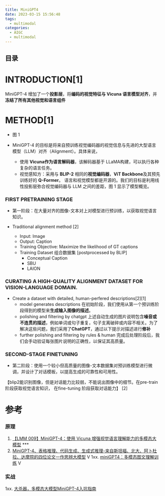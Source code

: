 ```yaml
---
title: MiniGPT4
date: 2023-03-15 15:56:48
tags:
  - multimodal
categories:
  - AIGC  
  - multimodal
---
```


<p></p>
<!-- more -->

## 目录
<!-- toc -->

#  INTRODUCTION[1]
MiniGPT-4 增加了一个**投影层**，将**编码的视觉特征与 Vicuna 语言模型对齐**，并**冻结了所有其他视觉和语言组件**

# METHOD[1]
+ 图 1

+ MiniGPT-4 的目标是将来自预训练视觉编码器的视觉信息与先进的大型语言模型（LLM）对齐（Alignment）。具体来说，
    - 使用 **Vicuna作为语言解码器**，该解码器基于 LLaMA构建，可以执行各种复杂的语言任务。
    - 视觉感知方：采用与 **BLIP-2** 相同的**视觉编码器**，**ViT Backbone**及其预先训练好的 **Q-Former**。
  语言和视觉模型都是开源的。我们的目标是利用线性投影层弥合视觉编码器与 LLM 之间的差距，图 1 显示了模型概览。

###  FIRST **PRETRAINING** STAGE
+ 第一阶段：在大量对齐的图像-文本对上对模型进行预训练，以获取视觉语言知识。

+ Traditional alignment method [2]
  - Input: Image
  - Output: Caption
  - Training Objective: Maximize the likelihood of GT captions
  - Training Dataset 组合数据集 [postprocessed by BLIP] 
  	- Conceptual Caption
  	- SBU 
  	- LAION   

### CURATING A **HIGH-QUALITY ALIGNMENT DATASET** FOR VISION-LANGUAGE DOMAIN.
+ Create a dataset with detailed, human-perfered descriptions[2][1]
  + model  generates descriptions
    在初始阶段，我们使用从第一个预训练阶段得到的模型来**生成输入图像的描述**。      
  + polishing and filtering by chatgpt
    上述自动生成的图片说明包含**噪音或不连贯的描述**，例如单词或句子重复，句子支离破碎或内容不相关。为了解决这些问题，我们采用了**ChatGPT**，通过以下提示对描述进行**修补**
  + further polishing and filtering by rules & human
    完成后处理阶段后，我们会手动验证每张图片说明的正确性，以保证其高质量。
    
### SECOND-STAGE **FINETUNING**
+ 第二阶段：使用一个较小但高质量的图像-文本数据集对预训练模型进行微调，并设计了对话模板，以提高生成的可靠性和可用性。


【blip2能识别图像，但是对话能力比较弱，不能说出图像中的细节。在pre-train阶段获取视觉语言知识， 在fine-tuning 阶段获取对话能力】  [2]

# 参考
### 原理
1. [【LMM 009】MiniGPT-4：使用 Vicuna 增强视觉语言理解能力的多模态大模型](https://datac.blog.csdn.net/article/details/135399033) *** 
2. [MiniGPT-4、表格推理、代码生成、生成式推理-来自斯坦福、北大、阿卜杜拉、达摩院的四位论文一作思辨大模型](https://www.bilibili.com/video/BV1n24y1F7kv/) V
1xx. [miniGPT4：多模态图文理解训练](https://www.bilibili.com/video/BV12Q4y1b7nY/) V

### 实战
1xx. [大杀器，多模态大模型MiniGPT-4入坑指南](https://zhuanlan.zhihu.com/p/627671257)

